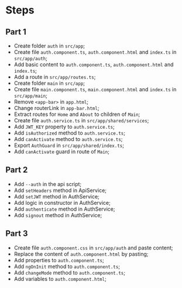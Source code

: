 # Steps

## Part 1

- Create folder `auth` in `src/app`;
- Create file `auth.component.ts`, `auth.component.html` and `index.ts` in `src/app/auth`;
- Add basic content to `auth.component.ts`, `auth.component.html` and `index.ts`;
- Add a route in `src/app/routes.ts`;
- Create folder `main` in `src/app`;
- Create file `main.component.ts`, `main.component.html` and `index.ts` in `src/app/main`;
- Remove `<app-bar>` in `app.html`;
- Change routerLink in `app-bar.html`;
- Extract routes for `Home` and `About` to children of `Main`;
- Create file `auth.service.ts` in `src/app/shared/services`;
- Add `JWT_KEY` property to `auth.service.ts`;
- Add `isAuthorized` method to `auth.service.ts`;
- Add `canActivate` method to `auth.service.ts`;
- Export `AuthGuard` in `src/app/shared/index.ts`;
- Add `canActivate` guard in route of `Main`;

## Part 2

- Add `--auth` in the api script;
- Add `setHeaders` method in ApiService;
- Add `setJWT` method in AuthService;
- Add logic in constructor in AuthService;
- Add `authenticate` method in AuthService;
- Add `signout` method in AuthService;

## Part 3

- Create file `auth.component.css` in `src/app/auth` and paste content;
- Replace the content of `auth.component.html` by pasting;
- Add properties to `auth.component.ts`;
- Add `ngOnInit` method to `auth.component.ts`;
- Add `changeMode` method to `auth.component.ts`;
- Add variables to `auth.component.html`;

